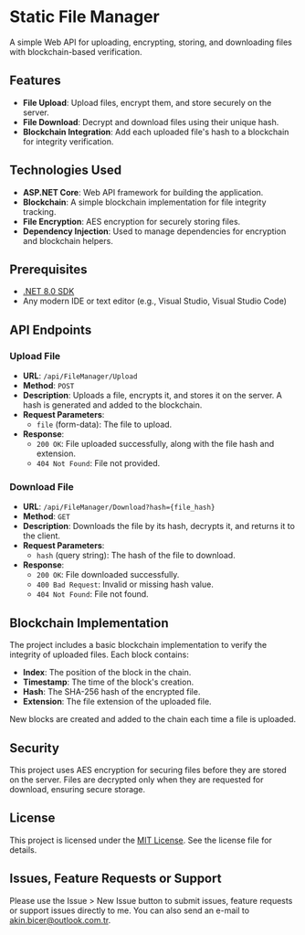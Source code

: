 # Static File Manager

A simple Web API for uploading, encrypting, storing, and downloading files with blockchain-based verification.

## Features

- **File Upload**: Upload files, encrypt them, and store securely on the server.
- **File Download**: Decrypt and download files using their unique hash.
- **Blockchain Integration**: Add each uploaded file's hash to a blockchain for integrity verification.

## Technologies Used

- **ASP.NET Core**: Web API framework for building the application.
- **Blockchain**: A simple blockchain implementation for file integrity tracking.
- **File Encryption**: AES encryption for securely storing files.
- **Dependency Injection**: Used to manage dependencies for encryption and blockchain helpers.

## Prerequisites

- [.NET 8.0 SDK](https://dotnet.microsoft.com/download)
- Any modern IDE or text editor (e.g., Visual Studio, Visual Studio Code)

## API Endpoints

### Upload File

- **URL**: `/api/FileManager/Upload`
- **Method**: `POST`
- **Description**: Uploads a file, encrypts it, and stores it on the server. A hash is generated and added to the blockchain.
- **Request Parameters**:
  - `file` (form-data): The file to upload.
- **Response**: 
  - `200 OK`: File uploaded successfully, along with the file hash and extension.
  - `404 Not Found`: File not provided.

### Download File

- **URL**: `/api/FileManager/Download?hash={file_hash}`
- **Method**: `GET`
- **Description**: Downloads the file by its hash, decrypts it, and returns it to the client.
- **Request Parameters**:
  - `hash` (query string): The hash of the file to download.
- **Response**:
  - `200 OK`: File downloaded successfully.
  - `400 Bad Request`: Invalid or missing hash value.
  - `404 Not Found`: File not found.

## Blockchain Implementation

The project includes a basic blockchain implementation to verify the integrity of uploaded files. Each block contains:

- **Index**: The position of the block in the chain.
- **Timestamp**: The time of the block's creation.
- **Hash**: The SHA-256 hash of the encrypted file.
- **Extension**: The file extension of the uploaded file.

New blocks are created and added to the chain each time a file is uploaded.

## Security

This project uses AES encryption for securing files before they are stored on the server. Files are decrypted only when they are requested for download, ensuring secure storage.

## License

This project is licensed under the [MIT License](LICENSE). See the license file for details.

## Issues, Feature Requests or Support

Please use the Issue > New Issue button to submit issues, feature requests or support issues directly to me. You can also send an e-mail to akin.bicer@outlook.com.tr.
